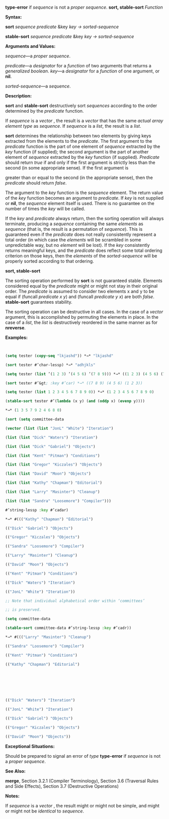 **type-error** if *sequence* is not a *proper sequence*. **sort, stable-sort** *Function* 



**Syntax:** 



**sort** *sequence predicate* &amp;key *key → sorted-sequence* 



**stable-sort** *sequence predicate* &amp;key *key → sorted-sequence* 



**Arguments and Values:** 



*sequence*—a *proper sequence*. 



*predicate*—a *designator* for a *function* of two arguments that returns a *generalized boolean*. *key*—a *designator* for a *function* of one argument, or **nil**. 



*sorted-sequence*—a *sequence*. 



**Description:** 



**sort** and **stable-sort** destructively sort *sequences* according to the order determined by the *predicate* function. 



If *sequence* is a *vector* , the result is a *vector* that has the same *actual array element type* as *sequence*. If *sequence* is a *list*, the result is a *list*. 



**sort** determines the relationship between two elements by giving keys extracted from the elements to the *predicate*. The first argument to the *predicate* function is the part of one element of *sequence* extracted by the *key* function (if supplied); the second argument is the part of another element of *sequence* extracted by the *key* function (if supplied). *Predicate* should return *true* if and only if the first argument is strictly less than the second (in some appropriate sense). If the first argument is 



greater than or equal to the second (in the appropriate sense), then the *predicate* should return *false*. 



The argument to the *key* function is the *sequence* element. The return value of the *key* function becomes an argument to *predicate*. If *key* is not supplied or **nil**, the *sequence* element itself is used. There is no guarantee on the number of times the *key* will be called. 



If the *key* and *predicate* always return, then the sorting operation will always terminate, producing a *sequence* containing the same *elements* as *sequence* (that is, the result is a permutation of *sequence*). This is guaranteed even if the *predicate* does not really consistently represent a total order (in which case the *elements* will be scrambled in some unpredictable way, but no *element* will be lost). If the *key* consistently returns meaningful keys, and the *predicate* does reflect some total ordering criterion on those keys, then the *elements* of the *sorted-sequence* will be properly sorted according to that ordering. 







 



 



**sort, stable-sort** 



The sorting operation performed by **sort** is not guaranteed stable. Elements considered equal by the *predicate* might or might not stay in their original order. The *predicate* is assumed to consider two elements x and y to be equal if (funcall *predicate x y*) and (funcall *predicate y x*) are both *false*. **stable-sort** guarantees stability. 



The sorting operation can be destructive in all cases. In the case of a *vector* argument, this is accomplished by permuting the elements in place. In the case of a *list*, the *list* is destructively reordered in the same manner as for **nreverse**. 



**Examples:**
```lisp
 

(setq tester (copy-seq "lkjashd")) *→* "lkjashd" 

(sort tester #’char-lessp) *→* "adhjkls" 

(setq tester (list ’(1 2 3) ’(4 5 6) ’(7 8 9))) *→* ((1 2 3) (4 5 6) (7 8 9)) 

(sort tester #’&gt; :key #’car) *→* ((7 8 9) (4 5 6) (1 2 3)) 

(setq tester (list 1 2 3 4 5 6 7 8 9 0)) *→* (1 2 3 4 5 6 7 8 9 0) 

(stable-sort tester #’(lambda (x y) (and (oddp x) (evenp y)))) 

*→* (1 3 5 7 9 2 4 6 8 0) 

(sort (setq committee-data 

(vector (list (list "JonL" "White") "Iteration") 

(list (list "Dick" "Waters") "Iteration") 

(list (list "Dick" "Gabriel") "Objects") 

(list (list "Kent" "Pitman") "Conditions") 

(list (list "Gregor" "Kiczales") "Objects") 

(list (list "David" "Moon") "Objects") 

(list (list "Kathy" "Chapman") "Editorial") 

(list (list "Larry" "Masinter") "Cleanup") 

(list (list "Sandra" "Loosemore") "Compiler"))) 

#’string-lessp :key #’cadar) 

*→* #((("Kathy" "Chapman") "Editorial") 

(("Dick" "Gabriel") "Objects") 

(("Gregor" "Kiczales") "Objects") 

(("Sandra" "Loosemore") "Compiler") 

(("Larry" "Masinter") "Cleanup") 

(("David" "Moon") "Objects") 

(("Kent" "Pitman") "Conditions") 

(("Dick" "Waters") "Iteration") 

(("JonL" "White") "Iteration")) 

;; Note that individual alphabetical order within ‘committees’ 

;; is preserved. 

(setq committee-data 

(stable-sort committee-data #’string-lessp :key #’cadr)) 

*→* #((("Larry" "Masinter") "Cleanup") 

(("Sandra" "Loosemore") "Compiler") 

(("Kent" "Pitman") "Conditions") 

(("Kathy" "Chapman") "Editorial") 



 

 

(("Dick" "Waters") "Iteration") 

(("JonL" "White") "Iteration") 

(("Dick" "Gabriel") "Objects") 

(("Gregor" "Kiczales") "Objects") 

(("David" "Moon") "Objects")) 


```
**Exceptional Situations:** 



Should be prepared to signal an error of *type* **type-error** if *sequence* is not a *proper sequence*. 



**See Also:** 



**merge**, Section 3.2.1 (Compiler Terminology), Section 3.6 (Traversal Rules and Side Effects), Section 3.7 (Destructive Operations) 



**Notes:** 



If *sequence* is a *vector* , the result might or might not be simple, and might or might not be *identical* to *sequence*. 



